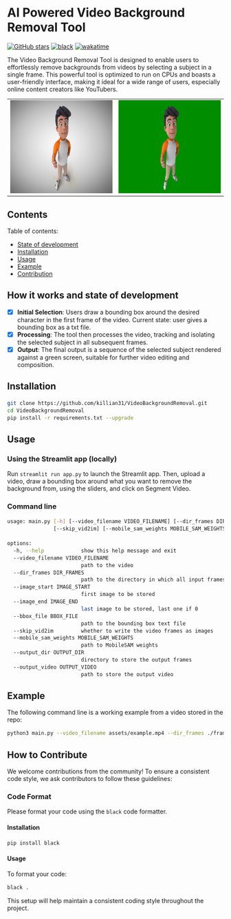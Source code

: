 # AI Powered Video Background Removal Tool

[![GitHub stars](https://img.shields.io/github/stars/killian31/VideoBackgroundRemoval.svg)](https://github.com/killian31/VideoBackgroundRemoval/stargazers)
[![black](https://github.com/killian31/VideoBackgroundRemoval/actions/workflows/github-actions-black-formatting.yml/badge.svg)](https://github.com/killian31/VideoBackgroundRemoval/actions/workflows/github-actions-black-formatting.yml)
[![wakatime](https://wakatime.com/badge/github/killian31/VideoBackgroundRemoval.svg)](https://wakatime.com/badge/github/killian31/VideoBackgroundRemoval)

The Video Background Removal Tool is designed to enable users to effortlessly remove backgrounds from videos by selecting a subject in a single frame. This powerful tool is optimized to run on CPUs and boasts a user-friendly interface, making it ideal for a wide range of users, especially online content creators like YouTubers.

<p align="center">
  <table>
    <tr>
      <td>
        <img src="assets/example.gif" width="385" height="216" />
      </td>
      <td>
        <img src="assets/output_example.gif" width="385" height="216" />
      </td>
    </tr>
  </table>
</p>

## Contents

Table of contents:

- [State of development](#how-it-works-and-state-of-development)
- [Installation](#installation)
- [Usage](#usage)
- [Example](#example)
- [Contribution](#how-to-contribute)

## How it works and state of development

- [x] **Initial Selection**: Users draw a bounding box around the desired character in the first frame of the video. Current state: user gives a bounding box as a txt file.
- [x] **Processing**: The tool then processes the video, tracking and isolating the selected subject in all subsequent frames.
- [x] **Output**: The final output is a sequence of the selected subject rendered against a green screen, suitable for further video editing and composition.

## Installation

```bash
git clone https://github.com/killian31/VideoBackgroundRemoval.git
cd VideoBackgroundRemoval
pip install -r requirements.txt --upgrade
```

## Usage

### Using the Streamlit app (locally)

Run `streamlit run app.py` to launch the Streamlit app. Then, upload a video, draw a
bounding box around what you want to remove the background from, using the sliders,
and click on Segment Video.

### Command line

```bash
usage: main.py [-h] [--video_filename VIDEO_FILENAME] [--dir_frames DIR_FRAMES] [--image_start IMAGE_START] [--image_end IMAGE_END] [--bbox_file BBOX_FILE]
               [--skip_vid2im] [--mobile_sam_weights MOBILE_SAM_WEIGHTS] [--output_dir OUTPUT_DIR] [--output_video OUTPUT_VIDEO]

options:
  -h, --help            show this help message and exit
  --video_filename VIDEO_FILENAME
                        path to the video
  --dir_frames DIR_FRAMES
                        path to the directory in which all input frames will be stored
  --image_start IMAGE_START
                        first image to be stored
  --image_end IMAGE_END
                        last image to be stored, last one if 0
  --bbox_file BBOX_FILE
                        path to the bounding box text file
  --skip_vid2im         whether to write the video frames as images
  --mobile_sam_weights MOBILE_SAM_WEIGHTS
                        path to MobileSAM weights
  --output_dir OUTPUT_DIR
                        directory to store the output frames
  --output_video OUTPUT_VIDEO
                        path to store the output video
```

## Example

The following command line is a working example from a video stored in the repo:

```bash
python3 main.py --video_filename assets/example.mp4 --dir_frames ./frames --bbox_file bbox.txt --mobile_sam_weights models/mobile_sam.pt --output_dir output_frames --output_video output.mp4
```

## How to Contribute

We welcome contributions from the community! To ensure a consistent code style, we ask contributors to follow these guidelines:

### Code Format

Please format your code using the `black` code formatter.

#### Installation

```bash
pip install black
```

#### Usage

To format your code:

```bash
black .
```

This setup will help maintain a consistent coding style throughout the project.
